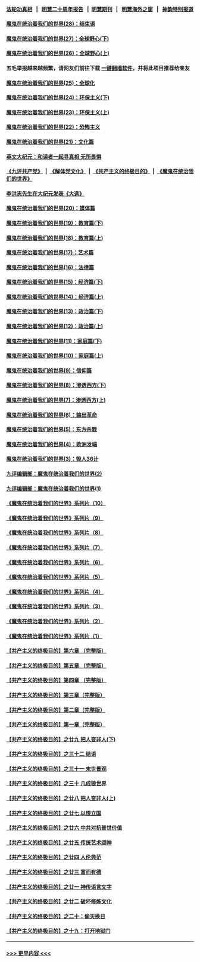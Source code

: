 #### [法轮功真相](https://github.com/gfw-breaker/truth/blob/master/README.md?t=0) &nbsp;&nbsp;|&nbsp;&nbsp; [明慧二十周年报告](https://github.com/gfw-breaker/mh-reports/blob/master/README.md?t=0) &nbsp;&nbsp;|&nbsp;&nbsp;[明慧期刊](https://github.com/gfw-breaker/mh-qikan) &nbsp;&nbsp;|&nbsp;&nbsp; [明慧海外之窗](https://github.com/gfw-breaker/mh-news/blob/master/README.md?t=0) &nbsp;&nbsp;|&nbsp;&nbsp; [神韵特别报道](https://github.com/gfw-breaker/mh-news/blob/master/shenyun.md?t=0)
#### [魔鬼在统治着我们的世界(28)：结束语](../pages/nsc422/n10936246.md?t=06260052) 
#### [魔鬼在统治着我们的世界(27)：全球野心(下)](../pages/nsc422/n10928319.md?t=06260052) 
#### [魔鬼在统治着我们的世界(26)：全球野心(上)](../pages/nsc422/n10900318.md?t=06260052) 
#### 五毛举报越来越频繁，请网友们前往下载 [一键翻墙软件](https://github.com/gfw-breaker/ssr-accounts)，并将此项目推荐给亲友
#### [魔鬼在统治着我们的世界(25)：全球化](../pages/nsc422/n10788205.md?t=06260052) 
#### [魔鬼在统治着我们的世界(24)：环保主义(下)](../pages/nsc422/n10695307.md?t=06260052) 
#### [魔鬼在统治着我们的世界(23)：环保主义(上)](../pages/nsc422/n10688613.md?t=06260052) 
#### [魔鬼在统治着我们的世界(22)：恐怖主义](../pages/nsc422/n10614727.md?t=06260052) 
#### [魔鬼在统治着我们的世界(21)：文化篇](../pages/nsc422/n10597706.md?t=06260052) 
#### [英文大纪元：和读者一起寻真相 无所畏惧](../pages/nsc422/n12542027.md?t=06260052) 
#### [《九评共产党》](https://github.com/begood0513/9ping.md/blob/master/README.md) &nbsp;|&nbsp; [《解体党文化》](../../../../jtdwh.md/blob/master/README.md)  &nbsp;|&nbsp; [《共产主义的终极目的》](../../../../gczydzjmd.md/blob/master/README.md) &nbsp;|&nbsp; [《魔鬼在统治我们的世界》](../../../../mgztzwmdsj.md/blob/master/README.md) 
#### [李洪志先生在大纪元发表《大选》](../pages/nsc422/n12534746.md?t=06260052) 
#### [魔鬼在统治着我们的世界(20)：媒体篇](../pages/nsc422/n10586579.md?t=06260052) 
#### [魔鬼在统治着我们的世界(19)：教育篇(下)](../pages/nsc422/n10564808.md?t=06260052) 
#### [魔鬼在统治着我们的世界(18)：教育篇(上)](../pages/nsc422/n10526970.md?t=06260052) 
#### [魔鬼在统治着我们的世界(17)：艺术篇](../pages/nsc422/n10499093.md?t=06260052) 
#### [魔鬼在统治着我们的世界(16)：法律篇](../pages/nsc422/n10485969.md?t=06260052) 
#### [魔鬼在统治着我们的世界(15)：经济篇(下)](../pages/nsc422/n10469975.md?t=06260052) 
#### [魔鬼在统治着我们的世界(14)：经济篇(上)](../pages/nsc422/n10457370.md?t=06260052) 
#### [魔鬼在统治着我们的世界(13)：政治篇(下)](../pages/nsc422/n10448270.md?t=06260052) 
#### [魔鬼在统治着我们的世界(12)：政治篇(上)](../pages/nsc422/n10444576.md?t=06260052) 
#### [魔鬼在统治着我们的世界(11)：家庭篇(下)](../pages/nsc422/n10440961.md?t=06260052) 
#### [魔鬼在统治着我们的世界(10)：家庭篇(上)](../pages/nsc422/n10435448.md?t=06260052) 
#### [魔鬼在统治着我们的世界(9)：信仰篇](../pages/nsc422/n10432159.md?t=06260052) 
#### [魔鬼在统治着我们的世界(8)：渗透西方(下)](../pages/nsc422/n10429603.md?t=06260052) 
#### [魔鬼在统治着我们的世界(7)：渗透西方(上)](../pages/nsc422/n10426013.md?t=06260052) 
#### [魔鬼在统治着我们的世界(6)：输出革命](../pages/nsc422/n10421536.md?t=06260052) 
#### [魔鬼在统治着我们的世界(5)：东方杀戮](../pages/nsc422/n10417707.md?t=06260052) 
#### [魔鬼在统治着我们的世界(4)：欧洲发端](../pages/nsc422/n10414890.md?t=06260052) 
#### [魔鬼在统治着我们的世界(3)：毁人36计](../pages/nsc422/n10411583.md?t=06260052) 
#### [九评编辑部：魔鬼在统治着我们的世界(2)](../pages/nsc422/n10410036.md?t=06260052) 
#### [九评编辑部：魔鬼在统治着我们的世界(1)](../pages/nsc422/n10406825.md?t=06260052) 
#### [《魔鬼在统治着我们的世界》系列片（10）](../pages/nsc422/n12292670.md?t=06260052) 
#### [《魔鬼在统治着我们的世界》系列片（9）](../pages/nsc422/n12290859.md?t=06260052) 
#### [《魔鬼在统治着我们的世界》系列片（8）](../pages/nsc422/n12287445.md?t=06260052) 
#### [《魔鬼在统治着我们的世界》系列片（7）](../pages/nsc422/n12283425.md?t=06260052) 
#### [《魔鬼在统治着我们的世界》系列片（6）](../pages/nsc422/n12282314.md?t=06260052) 
#### [《魔鬼在统治着我们的世界》系列片（5）](../pages/nsc422/n12281419.md?t=06260052) 
#### [《魔鬼在统治着我们的世界》系列片（4）](../pages/nsc422/n12274024.md?t=06260052) 
#### [《魔鬼在统治着我们的世界》系列片（3）](../pages/nsc422/n12271322.md?t=06260052) 
#### [《魔鬼在统治着我们的世界》系列片（2）](../pages/nsc422/n12269049.md?t=06260052) 
#### [《魔鬼在统治着我们的世界》系列片（1）](../pages/nsc422/n12267575.md?t=06260052) 
#### [【共产主义的终极目的】第六章 （完整版）](../pages/nsc422/n11428913.md?t=06260052) 
#### [【共产主义的终极目的】第五章 （完整版）](../pages/nsc422/n11428912.md?t=06260052) 
#### [【共产主义的终极目的】第四章 （完整版）](../pages/nsc422/n11428907.md?t=06260052) 
#### [【共产主义的终极目的】第三章（完整版）](../pages/nsc422/n11428848.md?t=06260052) 
#### [【共产主义的终极目的】第二章（完整版）](../pages/nsc422/n11428831.md?t=06260052) 
#### [【共产主义的终极目的】第一章（完整版）](../pages/nsc422/n11417651.md?t=06260052) 
#### [【共产主义的终极目的】之廿九 把人变非人(下)](../pages/nsc422/n11344140.md?t=06260052) 
#### [【共产主义的终极目的】之三十二 结语](../pages/nsc422/n11360535.md?t=06260052) 
#### [【共产主义的终极目的】之三十一 末世景观](../pages/nsc422/n11351129.md?t=06260052) 
#### [【共产主义的终极目的】之三十 几成狼世界](../pages/nsc422/n11348280.md?t=06260052) 
#### [【共产主义的终极目的】之廿八 把人变非人(上)](../pages/nsc422/n11340492.md?t=06260052) 
#### [【共产主义的终极目的】之廿七 以恨立国](../pages/nsc422/n11336944.md?t=06260052) 
#### [【共产主义的终极目的】之廿六 中共对抗普世价值](../pages/nsc422/n11324785.md?t=06260052) 
#### [【共产主义的终极目的】之廿五 传统艺术颂神](../pages/nsc422/n11296396.md?t=06260052) 
#### [【共产主义的终极目的】之廿四 人伦典范](../pages/nsc422/n11296397.md?t=06260052) 
#### [【共产主义的终极目的】之廿三 富而有德](../pages/nsc422/n11283598.md?t=06260052) 
#### [【共产主义的终极目的】之廿一 神传语言文字](../pages/nsc422/n11263265.md?t=06260052) 
#### [【共产主义的终极目的】之廿二 破坏修炼文化](../pages/nsc422/n11245728.md?t=06260052) 
#### [【共产主义的终极目的】之二十：偷天换日](../pages/nsc422/n11238846.md?t=06260052) 
#### [【共产主义的终极目的】之十九：打开地狱门](../pages/nsc422/n11206376.md?t=06260052) 

----
#### [ >>> 更早内容 <<< ](../indexes/nsc422-earlier.md)
